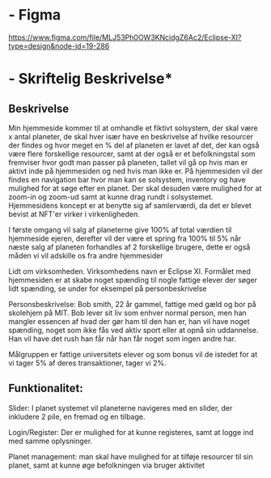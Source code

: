 # **- Figma**

https://www.figma.com/file/MLJ53Ph0OW3KNcidgZ6Ac2/Eclipse-XI?type=design&node-id=19-286

# **- Skriftelig Beskrivelse***

## Beskrivelse
Min hjemmeside kommer til at omhandle et fiktivt solsystem, der skal være x antal planeter, de skal hver især have en beskrivelse af hvilke resourcer der findes og hvor meget en % del af planeten er lavet af det, der kan også være flere forskellige resourcer, samt at der også er et befolkningstal som fremviser hvor godt man passer på planeten, tallet vil gå op hvis man er aktivt inde på hjemmesiden og ned hvis man ikke er. På hjemmesiden vil der findes en navigation bar hvor man kan se solsystem, inventory og have mulighed for at søge efter en planet. Der skal desuden være mulighed for at zoom-in og zoom-ud samt at kunne drag rundt i solsystemet. Hjemmesidens koncept er at benytte sig af samlerværdi, da det er blevet bevist at NFT'er virker i virkenligheden.

I første omgang vil salg af planeterne give 100% af total værdien til hjemmeside ejeren, derefter vil der være et spring fra 100% til 5% når næste salg af planeten forhandles af 2 forskellige brugere, dette er også måden vi vil adskille os fra andre hjemmesider

Lidt om virksomheden. Virksomhedens navn er Eclipse XI. Formålet med hjemmesiden er at skabe noget spænding til nogle fattige elever der søger lidt spænding, se under for eksempel på personbeskrivelse

Personsbeskrivelse: Bob smith, 22 år gammel, fattige med gæld og bor på skolehjem på MIT. Bob lever sit liv som enhver normal person, men han mangler essencen af hvad der gør ham til den han er, han vil have noget spænding, noget som ikke fås ved aktiv sport eller at opnå sin uddannelse. Han vil have det rush han får når han får noget som ingen andre har.

Målgruppen er fattige universitets elever og som bonus vil de istedet for at vi tager 5% af deres transaktioner, tager vi 2%. 


## Funktionalitet:

Slider: I planet systemet vil planeterne navigeres med en slider, der inkludere 2 pile, en fremad og en tilbage.

Login/Register: Der er mulighed for at kunne registeres, samt at logge ind med samme oplysninger.

Planet management: man skal have mulighed for at tilføje resourcer til sin planet, samt at kunne øge befolkningen via bruger aktivitet
